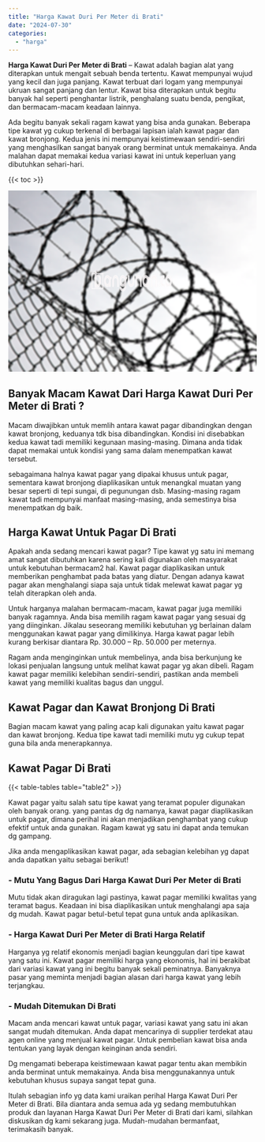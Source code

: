 ```yaml
---
title: "Harga Kawat Duri Per Meter di Brati"
date: "2024-07-30"
categories: 
  - "harga"
---
```


**Harga Kawat Duri Per Meter di Brati** – Kawat adalah bagian alat yang diterapkan untuk mengait sebuah benda tertentu. Kawat mempunyai wujud yang kecil dan juga panjang. Kawat terbuat dari logam yang mempunyai ukruan sangat panjang dan lentur. Kawat bisa diterapkan untuk begitu banyak hal seperti penghantar listrik, penghalang suatu benda, pengikat, dan bermacam-macam keadaan lainnya.

Ada begitu banyak sekali ragam kawat yang bisa anda gunakan. Beberapa tipe kawat yg cukup terkenal di berbagai lapisan ialah kawat pagar dan kawat bronjong. Kedua jenis ini mempunyai keistimewaan sendiri-sendiri yang menghasilkan sangat banyak orang berminat untuk memakainya. Anda malahan dapat memakai kedua variasi kawat ini untuk keperluan yang dibutuhkan sehari-hari.

{{< toc >}}

![Harga Kawat Duri Per Meter di Brati](/images/jual-kawat-murah39.png)

## Banyak Macam Kawat Dari Harga Kawat Duri Per Meter di Brati ?

Macam diwajibkan untuk memlih antara kawat pagar dibandingkan dengan kawat bronjong, keduanya tdk bisa dibandingkan. Kondisi ini disebabkan kedua kawat tadi memiliki kegunaan masing-masing. Dimana anda tidak dapat memakai untuk kondisi yang sama dalam menempatkan kawat tersebut.

sebagaimana halnya kawat pagar yang dipakai khusus untuk pagar, sementara kawat bronjong diaplikasikan untuk menangkal muatan yang besar seperti di tepi sungai, di pegunungan dsb. Masing-masing ragam kawat tadi mempunyai manfaat masing-masing, anda semestinya bisa menempatkan dg baik.

## Harga Kawat Untuk Pagar Di Brati

Apakah anda sedang mencari kawat pagar? Tipe kawat yg satu ini memang amat sangat dibutuhkan karena sering kali digunakan oleh masyarakat untuk kebutuhan bermacam2 hal. Kawat pagar diaplikasikan untuk memberikan penghambat pada batas yang diatur. Dengan adanya kawat pagar akan menghalangi siapa saja untuk tidak melewat kawat pagar yg telah diterapkan oleh anda.

Untuk harganya malahan bermacam-macam, kawat pagar juga memiliki banyak ragamnya. Anda bisa memilih ragam kawat pagar yang sesuai dg yang diinginkan. Jikalau seseorang memiliki kebutuhan yg berlainan dalam menggunakan kawat pagar yang dimilikinya. Harga kawat pagar lebih kurang berkisar diantara Rp. 30.000 – Rp. 50.000 per meternya.

Ragam anda menginginkan untuk membelinya, anda bisa berkunjung ke lokasi penjualan langsung untuk melihat kawat pagar yg akan dibeli. Ragam kawat pagar memiliki kelebihan sendiri-sendiri, pastikan anda membeli kawat yang memiliki kualitas bagus dan unggul.

## Kawat Pagar dan Kawat Bronjong Di Brati

Bagian macam kawat yang paling acap kali digunakan yaitu kawat pagar dan kawat bronjong. Kedua tipe kawat tadi memiliki mutu yg cukup tepat guna bila anda menerapkannya.

## Kawat Pagar Di Brati

{{< table-tables table="table2" >}}

Kawat pagar yaitu salah satu tipe kawat yang teramat populer digunakan oleh banyak orang. yang pantas dg dg namanya, kawat pagar diaplikasikan untuk pagar, dimana perihal ini akan menjadikan penghambat yang cukup efektif untuk anda gunakan. Ragam kawat yg satu ini dapat anda temukan dg gampang.

Jika anda mengaplikasikan kawat pagar, ada sebagian kelebihan yg dapat anda dapatkan yaitu sebagai berikut!

### \- Mutu Yang Bagus Dari Harga Kawat Duri Per Meter di Brati

Mutu tidak akan diragukan lagi pastinya, kawat pagar memiliki kwalitas yang teramat bagus. Keadaan ini bisa diaplikasikan untuk menghalangi apa saja dg mudah. Kawat pagar betul-betul tepat guna untuk anda aplikasikan.

### \- Harga Kawat Duri Per Meter di Brati Harga Relatif

Harganya yg relatif ekonomis menjadi bagian keunggulan dari tipe kawat yang satu ini. Kawat pagar memiliki harga yang ekonomis, hal ini berakibat dari variasi kawat yang ini begitu banyak sekali peminatnya. Banyaknya pasar yang meminta menjadi bagian alasan dari harga kawat yang lebih terjangkau.

### \- Mudah Ditemukan Di Brati

Macam anda mencari kawat untuk pagar, variasi kawat yang satu ini akan sangat mudah ditemukan. Anda dapat mencarinya di supplier terdekat atau agen online yang menjual kawat pagar. Untuk pembelian kawat bisa anda tentukan yang layak dengan keinginan anda sendiri.

Dg mengamati beberapa keistimewaan kawat pagar tentu akan membikin anda berminat untuk memakainya. Anda bisa menggunakannya untuk kebutuhan khusus supaya sangat tepat guna.

Itulah sebagian info yg data kami uraikan perihal Harga Kawat Duri Per Meter di Brati. Bila diantara anda semua ada yg sedang membutuhkan produk dan layanan Harga Kawat Duri Per Meter di Brati dari kami, silahkan diskusikan dg kami sekarang juga. Mudah-mudahan bermanfaat, terimakasih banyak.
